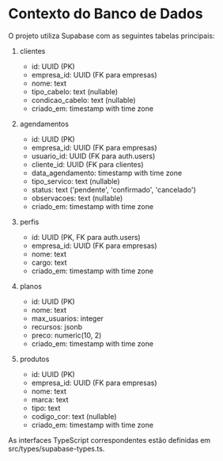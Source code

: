 # Contexto do Banco de Dados

O projeto utiliza Supabase com as seguintes tabelas principais:

1. clientes
   - id: UUID (PK)
   - empresa_id: UUID (FK para empresas)
   - nome: text
   - tipo_cabelo: text (nullable)
   - condicao_cabelo: text (nullable)
   - criado_em: timestamp with time zone

2. agendamentos
   - id: UUID (PK)
   - empresa_id: UUID (FK para empresas)
   - usuario_id: UUID (FK para auth.users)
   - cliente_id: UUID (FK para clientes)
   - data_agendamento: timestamp with time zone
   - tipo_servico: text (nullable)
   - status: text ('pendente', 'confirmado', 'cancelado')
   - observacoes: text (nullable)
   - criado_em: timestamp with time zone

3. perfis
   - id: UUID (PK, FK para auth.users)
   - empresa_id: UUID (FK para empresas)
   - nome: text
   - cargo: text
   - criado_em: timestamp with time zone

5. planos
   - id: UUID (PK)
   - nome: text
   - max_usuarios: integer
   - recursos: jsonb
   - preco: numeric(10, 2)
   - criado_em: timestamp with time zone

6. produtos
   - id: UUID (PK)
   - empresa_id: UUID (FK para empresas)
   - nome: text
   - marca: text
   - tipo: text
   - codigo_cor: text (nullable)
   - criado_em: timestamp with time zone

As interfaces TypeScript correspondentes estão definidas em src/types/supabase-types.ts.
